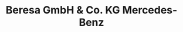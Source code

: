 ---
title: "Beresa GmbH & Co. KG Mercedes-Benz"
url: /ibbenbueren/beresa-gmbh-und-co-kg-mercedes-benz/
shop: Autohaus
---